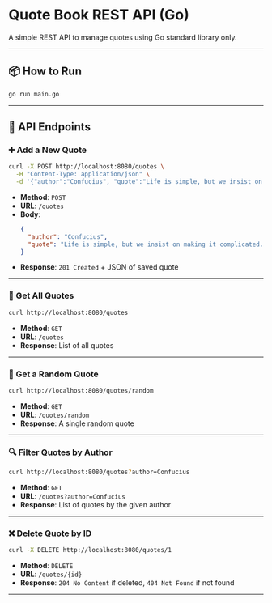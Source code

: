 # Quote Book REST API (Go)

A simple REST API to manage quotes using Go standard library only.

---

## 📦 How to Run

```bash
go run main.go
```

---

## 🔌 API Endpoints

### ➕ Add a New Quote

```bash
curl -X POST http://localhost:8080/quotes \
  -H "Content-Type: application/json" \
  -d '{"author":"Confucius", "quote":"Life is simple, but we insist on making it complicated."}'
```

- **Method**: `POST`
- **URL**: `/quotes`
- **Body**:
  ```json
  {
    "author": "Confucius",
    "quote": "Life is simple, but we insist on making it complicated."
  }
  ```
- **Response**: `201 Created` + JSON of saved quote

---

### 📃 Get All Quotes

```bash
curl http://localhost:8080/quotes
```

- **Method**: `GET`
- **URL**: `/quotes`
- **Response**: List of all quotes

---

### 🎲 Get a Random Quote

```bash
curl http://localhost:8080/quotes/random
```

- **Method**: `GET`
- **URL**: `/quotes/random`
- **Response**: A single random quote

---

### 🔍 Filter Quotes by Author

```bash
curl http://localhost:8080/quotes?author=Confucius
```

- **Method**: `GET`
- **URL**: `/quotes?author=Confucius`
- **Response**: List of quotes by the given author

---

### ❌ Delete Quote by ID

```bash
curl -X DELETE http://localhost:8080/quotes/1
```

- **Method**: `DELETE`
- **URL**: `/quotes/{id}`
- **Response**: `204 No Content` if deleted, `404 Not Found` if not found

---
